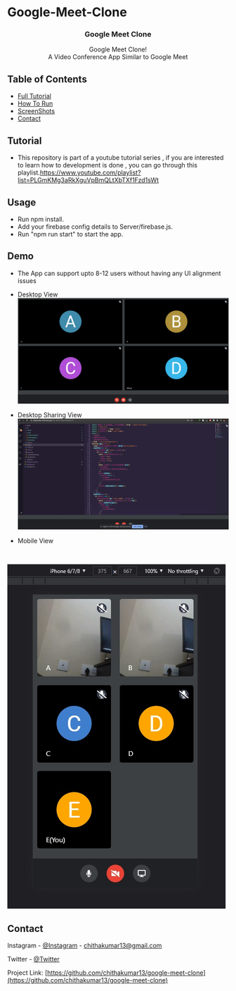 # Google-Meet-Clone
<p align="center"> 
  <h3 align="center">Google Meet Clone</h3>

  <p align="center">
    Google Meet Clone!
    <br />  
     A Video Conference App Similar to Google Meet
    <br />
  </p>
</p>

<!-- TABLE OF CONTENTS -->
## Table of Contents

* [Full Tutorial](#tutorial)   
* [How To Run](#usage) 
* [ScreenShots](#demo) 
* [Contact](#contact)

<!-- tutorial -->
## Tutorial  

* This repository is part of a youtube tutorial series , if you are interested to learn how to development is done , you can go through this playlist.https://www.youtube.com/playlist?list=PLGmKMg3aRkXguVpBmQLtXbTXf1Fzd1sWt

<!-- Prerequisites -->
## Usage
* Run npm install.
* Add your firebase config details to Server/firebase.js. 
* Run "npm run start" to start the app. 
 
<!-- Demo -->
## Demo
* The App can support upto 8-12 users without having any UI alignment issues

* Desktop View
![](screenshots/Desktop%20View.jpg)

* Desktop Sharing View
![](screenshots/Screenshare.jpg)

* Mobile View
<br />

![](screenshots/Mobile%20View.jpg)

<!-- CONTACT -->
## Contact

Instagram - [@Instagram](https://www.instagram.com/i_m_ck13/) - chithakumar13@gmail.com

Twitter - [@Twitter](https://twitter.com/AlgosCk)

Project Link: [https://github.com/chithakumar13/google-meet-clone](https://github.com/chithakumar13/google-meet-clone)